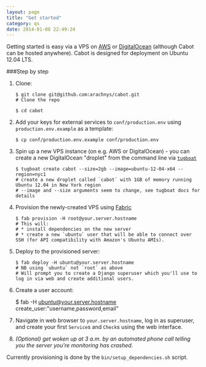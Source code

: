 ```yaml
---
layout: page
title: "Get started"
category: qs
date: 2014-01-08 22:49:24
---
```


Getting started is easy via a VPS on [AWS](https://aws.amazon.com) or [DigitalOcean](https://www.digitalocean.com) (although Cabot can be hosted anywhere). Cabot is designed for deployment on Ubuntu 12.04 LTS.

###Step by step

1.  Clone:

        $ git clone git@github.com:arachnys/cabot.git
        # Clone the repo

        $ cd cabot

2.  Add your keys for external services to `conf/production.env` using `production.env.example` as a template:

        $ cp conf/production.env.example conf/production.env

3.  Spin up a new VPS instance (on e.g. AWS or DigitalOcean) - you can create a new DigitalOcean "droplet" from the command line via [`tugboat`](https://github.com/pearkes/tugboat)

        $ tugboat create cabot --size=2gb --image=ubuntu-12-04-x64 --region=nyc1
        # create a new droplet called `cabot` with 1GB of memory running Ubuntu 12.04 in New York region
        # --image and --size arguments seem to change, see tugboat docs for details

4.  Provision the newly-created VPS using [Fabric](http://docs.fabfile.org/)

        $ fab provision -H root@your.server.hostname
        # This will:
        # * install dependencies on the new server
        # * create a new `ubuntu` user that will be able to connect over SSH (for API compatibility with Amazon's Ubuntu AMIs).

5.  Deploy to the provisioned server:

        $ fab deploy -H ubuntu@your.server.hostname
        # NB using `ubuntu` not `root` as above
        # Will prompt you to create a Django superuser which you'll use to log in via web and create additional users.

6. Create a user account:

    $ fab -H ubuntu@your.server.hostname create_user:"username,password,email"

7.  Navigate in web browser to `your.server.hostname`, log in as superuser, and create your first `Service`s and `Check`s using the web interface.

8.  *(Optional) get woken up at 3 a.m. by an automated phone call telling you the server you're monitoring has crashed.*

Currently provisioning is done by the `bin/setup_dependencies.sh` script.
